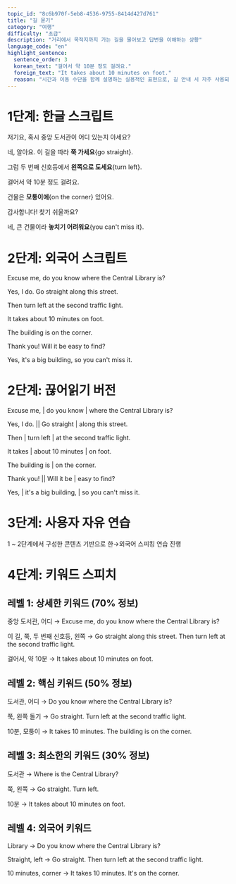 ```yaml
---
topic_id: "8c6b970f-5eb8-4536-9755-8414d427d761"
title: "길 묻기"
category: "여행"
difficulty: "초급"
description: "거리에서 목적지까지 가는 길을 물어보고 답변을 이해하는 상황"
language_code: "en"
highlight_sentence:
  sentence_order: 3
  korean_text: "걸어서 약 10분 정도 걸려요."
  foreign_text: "It takes about 10 minutes on foot."
  reason: "시간과 이동 수단을 함께 설명하는 실용적인 표현으로, 길 안내 시 자주 사용되는 핵심 문장입니다."
---
```


# 1단계: 한글 스크립트

저기요, 혹시 중앙 도서관이 어디 있는지 아세요?

네, 알아요. 이 길을 따라 **쭉 가세요**{go straight}.

그럼 두 번째 신호등에서 **왼쪽으로 도세요**{turn left}.

걸어서 약 10분 정도 걸려요.

건물은 **모퉁이에**{on the corner} 있어요.

감사합니다! 찾기 쉬울까요?

네, 큰 건물이라 **놓치기 어려워요**{you can't miss it}.

# 2단계: 외국어 스크립트

Excuse me, do you know where the Central Library is?

Yes, I do. Go straight along this street.

Then turn left at the second traffic light.

It takes about 10 minutes on foot.

The building is on the corner.

Thank you! Will it be easy to find?

Yes, it's a big building, so you can't miss it.

# 2단계: 끊어읽기 버전

Excuse me, | do you know | where the Central Library is?

Yes, I do. || Go straight | along this street.

Then | turn left | at the second traffic light.

It takes | about 10 minutes | on foot.

The building is | on the corner.

Thank you! || Will it be | easy to find?

Yes, | it's a big building, | so you can't miss it.

# 3단계: 사용자 자유 연습

1 ~ 2단계에서 구성한 콘텐츠 기반으로 한→외국어 스피킹 연습 진행

# 4단계: 키워드 스피치

## 레벨 1: 상세한 키워드 (70% 정보)

중앙 도서관, 어디 → Excuse me, do you know where the Central Library is?

이 길, 쭉, 두 번째 신호등, 왼쪽 → Go straight along this street. Then turn left at the second traffic light.

걸어서, 약 10분 → It takes about 10 minutes on foot.

## 레벨 2: 핵심 키워드 (50% 정보)

도서관, 어디 → Do you know where the Central Library is?

쭉, 왼쪽 돌기 → Go straight. Turn left at the second traffic light.

10분, 모퉁이 → It takes 10 minutes. The building is on the corner.

## 레벨 3: 최소한의 키워드 (30% 정보)

도서관 → Where is the Central Library?

쭉, 왼쪽 → Go straight. Turn left.

10분 → It takes about 10 minutes on foot.

## 레벨 4: 외국어 키워드

Library → Do you know where the Central Library is?

Straight, left → Go straight. Then turn left at the second traffic light.

10 minutes, corner → It takes 10 minutes. It's on the corner.
